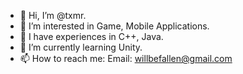 - 👋 Hi, I’m @txmr.
- 👀 I’m interested in Game, Mobile Applications.
- 🍊 I have experiences in C++, Java.
- 🌱 I’m currently learning Unity.
- 📫 How to reach me: 
  Email: willbefallen@gmail.com
<!---
k9-maru/k9-maru is a ✨ special ✨ repository because its `README.md` (this file) appears on your GitHub profile.
You can click the Preview link to take a look at your changes.
--->
